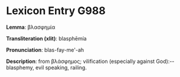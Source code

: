 # Lexicon Entry G988

**Lemma**: βλασφημία

**Transliteration (xlit)**: blasphēmía

**Pronunciation**: blas-fay-me'-ah

**Description**:
from βλάσφημος; vilification (especially against God):--blasphemy, evil speaking, railing.
